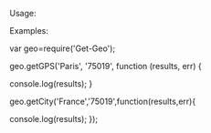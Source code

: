 Usage:

Examples:

var geo=require('Get-Geo');

geo.getGPS('Paris', '75019', function (results, err) {

console.log(results);
}

geo.getCity('France','75019',function(results,err){

console.log(results);
});